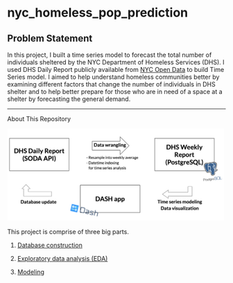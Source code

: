 # nyc_homeless_pop_prediction
## Problem Statement

In this project, I built a time series model to forecast the total number of individuals sheltered by the NYC Department of Homeless Services (DHS). I used DHS Daily Report publicly available from [NYC Open Data](https://opendata.cityofnewyork.us) to build Time Series model. I aimed to help understand homeless communities better by examining different factors that change the number of individuals in DHS shelter and to help better prepare for those who are in need of a space at a shelter by forecasting the general demand.

---
About This Repository

<img src = "./production/assets/flow.png" width="500"/>

This project is comprise of three big parts.

1) [Database construction](https://github.com/dae-han/nyc_homeless_pop_prediction/blob/master/production/1_Data_Wrangling%2BDatabase_Construction.ipynb)

2) [Exploratory data analysis (EDA)](https://github.com/dae-han/nyc_homeless_pop_prediction/blob/master/production/3_EDA.ipynb)

3) [Modeling](https://github.com/dae-han/nyc_homeless_pop_prediction/blob/master/production/4_SARIMA_Time_Series_Analysis.ipynb)
